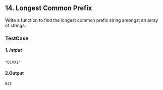 ## 14. Longest Common Prefix

Write a function to find the longest common prefix string amongst an array of strings.

### TestCase
##### 1. Intput
 ```
"DCXXI"
```
 #### 2.Output
```
621
```

